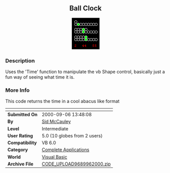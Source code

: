 ﻿<div align="center">

## Ball Clock

<img src="PIC200096145328582.gif">
</div>

### Description

Uses the 'Time' function to manipulate the vb Shape control, basically just a fun way of seeing what time it is.
 
### More Info
 
This code returns the time in a cool abacus like format


<span>             |<span>
---                |---
**Submitted On**   |2000-09-06 13:48:08
**By**             |[Sid McCauley](https://github.com/Planet-Source-Code/PSCIndex/blob/master/ByAuthor/sid-mccauley.md)
**Level**          |Intermediate
**User Rating**    |5.0 (10 globes from 2 users)
**Compatibility**  |VB 6\.0
**Category**       |[Complete Applications](https://github.com/Planet-Source-Code/PSCIndex/blob/master/ByCategory/complete-applications__1-27.md)
**World**          |[Visual Basic](https://github.com/Planet-Source-Code/PSCIndex/blob/master/ByWorld/visual-basic.md)
**Archive File**   |[CODE\_UPLOAD9689962000\.zip](https://github.com/Planet-Source-Code/sid-mccauley-ball-clock__1-11309/archive/master.zip)









